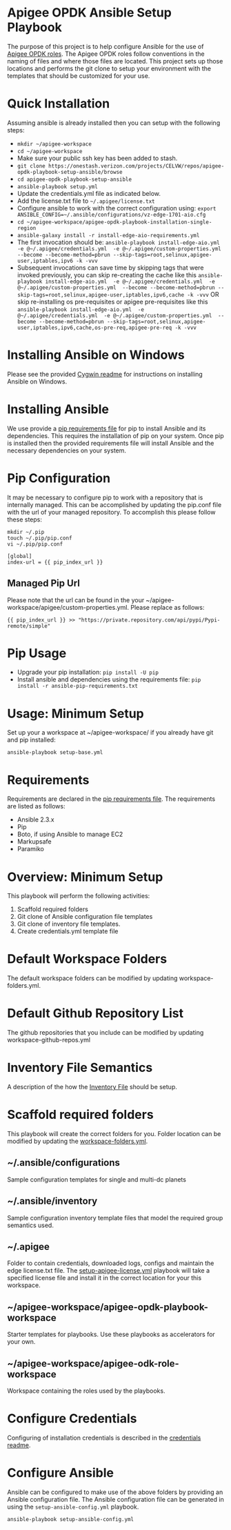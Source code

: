 # Apigee OPDK Ansible Setup Playbook
The purpose of this project is to help configure Ansible for the use of [Apigee OPDK roles](https://github.com/carlosfrias/apigee-opdk-playbook-samples).
The Apigee OPDK roles follow conventions in the naming of files and where those files are 
located. This project sets up those locations and performs the git clone to setup your 
environment with the templates that should be customized for your use.

# Quick Installation
Assuming ansible is already installed then you can setup with the following steps:

* `mkdir ~/apigee-workspace`
* `cd ~/apigee-workspace`
* Make sure your public ssh key has been added to stash.
* `git clone https://onestash.verizon.com/projects/CELVW/repos/apigee-opdk-playbook-setup-ansible/browse`
* `cd apigee-opdk-playbook-setup-ansible`
* `ansible-playbook setup.yml`
* Update the credentials.yml file as indicated below.
* Add the license.txt file to `~/.apigee/license.txt`
* Configure ansible to work with the correct configuration using: `export ANSIBLE_CONFIG=~/.ansible/configurations/vz-edge-1701-aio.cfg`
* `cd ~/apigee-workspace/apigee-opdk-playbook-installation-single-region`
* `ansible-galaxy install -r install-edge-aio-requirements.yml`
* The first invocation should be: `ansible-playbook install-edge-aio.yml  -e @~/.apigee/credentials.yml  -e @~/.apigee/custom-properties.yml  --become --become-method=pbrun --skip-tags=root,selinux,apigee-user,iptables,ipv6 -k -vvv`
* Subsequent invocations can save time by skipping tags that were invoked previously, you can skip re-creating the cache like this `ansible-playbook install-edge-aio.yml  -e @~/.apigee/credentials.yml  -e @~/.apigee/custom-properties.yml  --become --become-method=pbrun --skip-tags=root,selinux,apigee-user,iptables,ipv6,cache -k -vvv`
    OR skip re-installing os pre-requisites or apigee pre-requisites like this `ansible-playbook install-edge-aio.yml  -e @~/.apigee/credentials.yml  -e @~/.apigee/custom-properties.yml  --become --become-method=pbrun --skip-tags=root,selinux,apigee-user,iptables,ipv6,cache,os-pre-req,apigee-pre-req -k -vvv`

# Installing Ansible on Windows
Please see the provided [Cygwin readme](README-CYGWIN.md) for instructions on installing Ansible on Windows.

# Installing Ansible
We use provide a [pip requirements file](ansible-pip-requirements.txt) for pip to install Ansible and its dependencies. This requires the
installation of pip on your system. Once pip is installed then the provided requirements file will
install Ansible and the necessary dependencies on your system.

# Pip Configuration
It may be necessary to configure pip to work with a repository that is internally managed. This can be accomplished by
updating the pip.conf file with the url of your managed repository. To accomplish this please follow these steps:

    mkdir ~/.pip
    touch ~/.pip/pip.conf
    vi ~/.pip/pip.conf

    [global]
    index-url = {{ pip_index_url }}

## Managed Pip Url
Please note that the url can be found in the your ~/apigee-workspace/apigee/custom-properties.yml. Please replace as follows:

    {{ pip_index_url }} >> "https://private.repository.com/api/pypi/Pypi-remote/simple"

# Pip Usage

* Upgrade your pip installation: `pip install -U pip`
* Install ansible and dependencies using the requirements file: `pip install -r ansible-pip-requirements.txt`

# Usage: Minimum Setup
Set up your a workspace at ~/apigee-workspace/ if you already have git and pip installed: 

    ansible-playbook setup-base.yml 
    
# Requirements
Requirements are declared in the [pip requirements file](ansible-pip-requirements.txt). The requirements
are listed as follows:
* Ansible 2.3.x
* Pip
* Boto, if using Ansible to manage EC2
* Markupsafe
* Paramiko

# Overview: Minimum Setup
This playbook will perform the following activities:

1. Scaffold required folders
1. Git clone of Ansible configuration file templates
1. Git clone of inventory file templates.
1. Create credentials.yml template file

# Default Workspace Folders
The default workspace folders can be modified by updating workspace-folders.yml.

# Default Github Repository List
The github repositories that you include can be modified by updating workspace-github-repos.yml

# Inventory File Semantics
A description of the how the [Inventory File](README-INVENTORY-FILE.md) should be setup.

# Scaffold required folders
This playbook will create the correct folders for you. Folder location can be modified by updating the [workspace-folders.yml](workspace-folders.yml).

## ~/.ansible/configurations
Sample configuration templates for single and multi-dc planets

## ~/.ansible/inventory
Sample configuration inventory template files that model the required
 group semantics used.

## ~/.apigee
Folder to contain credentials, downloaded logs, configs and maintain the edge license.txt file.
The [setup-apigee-license.yml](setup-apigee-license.yml) playbook will take a specified license file and
install it in the correct location for your this workspace.

## ~/apigee-workspace/apigee-opdk-playbook-workspace
Starter templates for playbooks. Use these playbooks as accelerators for your own.

## ~/apigee-workspace/apigee-odk-role-workspace
Workspace containing the roles used by the playbooks.

# Configure Credentials
Configuring of installation credentials is described in the [credentials readme](README-credentials.md).

# Configure Ansible
Ansible can be configured to make use of the above folders by providing an Ansible configuration file.
The Ansible configuration file can be generated in using the `setup-ansible-config.yml` playbook.

    ansible-playbook setup-ansible-config.yml
